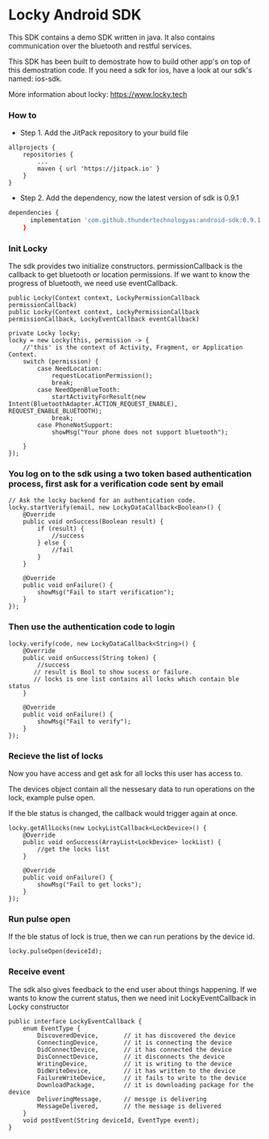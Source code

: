 # Locky Android SDK
This SDK contains a demo SDK written in java. It also contains communication over the bluetooth and restful services.

This SDK has been built to demostrate how to build other app's on top of this demostration code. If you need a sdk for ios, have a look at our sdk's named: ios-sdk.

More information about locky:
https://www.locky.tech


### How to
+ Step 1. Add the JitPack repository to your build file

```
allprojects {
	repositories {
		...
		maven { url 'https://jitpack.io' }
	}
}
```
+ Step 2. Add the dependency, now the latest version of sdk is 0.9.1

``` bash
dependencies {
	  implementation 'com.github.thundertechnologyas:android-sdk:0.9.1'
	}
```

### Init Locky
The sdk provides two initialize constructors. permissionCallback is the callback to get bluetooth or location permissions. If we want to know the progress of bluetooth, we need use eventCallback.

```
public Locky(Context context, LockyPermissionCallback permissionCallback)
public Locky(Context context, LockyPermissionCallback permissionCallback, LockyEventCallback eventCallback)
```

```
private Locky locky;
locky = new Locky(this, permission -> {
	//'this' is the context of Activity, Fragment, or Application Context.
    switch (permission) {
        case NeedLocation:
            requestLocationPermission();
            break;
        case NeedOpenBlueTooth:
            startActivityForResult(new Intent(BluetoothAdapter.ACTION_REQUEST_ENABLE), REQUEST_ENABLE_BLUETOOTH);
            break;
        case PhoneNotSupport:
            showMsg("Your phone does not support bluetooth");

    }
});
```


### You log on to the sdk using a two token based authentication process, first ask for a verification code sent by email


```
// Ask the locky backend for an authentication code.
locky.startVerify(email, new LockyDataCallback<Boolean>() {
    @Override
    public void onSuccess(Boolean result) {
        if (result) {
            //success
        } else {
            //fail
        }
    }

    @Override
    public void onFailure() {
        showMsg("Fail to start verification");
    }
});
```
### Then use the authentication code to login
```
locky.verify(code, new LockyDataCallback<String>() {
    @Override
    public void onSuccess(String token) {
    	//success
       // result is Bool to show sucess or failure.
       // locks is one list contains all locks which contain ble status
    }

    @Override
    public void onFailure() {
    	showMsg("Fail to verify");
    }
});
```

### Recieve the list of locks
Now you have access and get ask for all locks this user has access to.

The devices object contain all the nessesary data to run operations on the lock, example pulse open.

If the ble status is changed, the callback would trigger again at once.

```
locky.getAllLocks(new LockyListCallback<LockDevice>() {
    @Override
    public void onSuccess(ArrayList<LockDevice> lockList) {
        //get the locks list
    }

    @Override
    public void onFailure() {
        showMsg("Fail to get locks");
    }
});    

```

### Run pulse open
If the ble status of lock is true, then we can run perations by the device id.

```
locky.pulseOpen(deviceId);
```

### Receive event
The sdk also gives feedback to the end user about things happening. If we wants to know the current status, then we need init LockyEventCallback in Locky constructor

```
public interface LockyEventCallback {
    enum EventType {
        DiscoveredDevice,       // it has discovered the device
        ConnectingDevice,       // it is connecting the device
        DidConnectDevice,       // it has connected the device
        DisConnectDevice,       // it disconnects the device
        WritingDevice,          // it is writing to the device
        DidWriteDevice,         // it has written to the device
        FailureWriteDevice,     // it fails to write to the device
        DownloadPackage,        // it is downloading package for the device
        DeliveringMessage,      // messge is delivering
        MessageDelivered,       // the message is delivered
    }
    void postEvent(String deviceId, EventType event);
}
```



